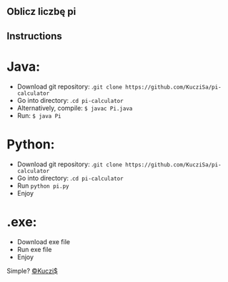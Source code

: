 ## Oblicz liczbę pi

## Instructions
# Java:
* Download git repository: .`git clone https://github.com/KucziSa/pi-calculator`
* Go into directory: .`cd pi-calculator`
* Alternatively, compile: `$ javac Pi.java`
* Run: `$ java Pi` 

# Python:
* Download git repository: .`git clone https://github.com/KucziSa/pi-calculator`
* Go into directory: .`cd pi-calculator`
* Run `python pi.py`
* Enjoy

# .exe:
* Download exe file
* Run exe file
* Enjoy

Simple? <a href="https://kuczis.mysocials.pl">©Kuczi$</a>
